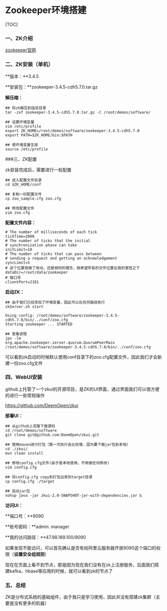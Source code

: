 # Zookeeper环境搭建

[TOC]

### 一、ZK介绍

[zookeeper官网](https://zookeeper.apache.org/)

### 二、ZK安装（单机）

**版本：**3.4.5

**安装包：**zookeeper-3.4.5-cdh5.7.0.tar.gz

**解压缩：**

```shell
## 将zk解压到指定目录
tar -zxf zookeeper-3.4.5-cdh5.7.0.tar.gz -C /root/demos/software/

## 设置环境变量
vim /etc/profile
export ZK_HOME=/root/demos/software/zookeeper-3.4.5-cdh5.7.0
export PATH=$ZK_HOME/bin:$PATH

## 使环境变量生效
source /etc/profile
```

###三、ZK配置

zk安装完成后，需要进行一些配置

```shell
## 进入配置文件目录
cd $ZK_HOME/conf

## 复制一份配置文件
cp zoo_sample.cfg zoo.cfg

## 修改配置文件
vim zoo.cfg
```

**配置文件内容：**

```properties
# The number of milliseconds of each tick
tickTime=2000
# The number of ticks that the initial
# synchronization phase can take
initLimit=10
# The number of ticks that can pass between
# sending a request and getting an acknowledgement
syncLimit=5
# 这个位置我做了改动，还是相同的理念，我希望所有的文件位置在我的掌控之下
dataDir=/root/data/zookeeper
# 端口号
clientPort=2181
```

**启动ZK：**

```shell
## 由于我们已经添加了环境变量，因此可以在任何路径执行
zkServer.sh start

Using config: /root/demos/software/zookeeper-3.4.5-cdh5.7.0/bin/../conf/zoo.cfg
Starting zookeeper ... STARTED

## 查看进程
jps -lm
org.apache.zookeeper.server.quorum.QuorumPeerMain /root/demos/software/zookeeper-3.4.5-cdh5.7.0/bin/../conf/zoo.cfg
```

可以看到zk启动的时候默认使用conf目录下的zoo.cfg配置文件，因此我们才会新建一份zoo.cfg文件

### 四、WebUI安装

github上托管了一个zkui的开源项目，是ZK的UI界面，通过界面我们可以很方便的进行一些常规操作

https://github.com/DeemOpen/zkui

**部署UI：**

```shell
## 从github上克隆下载源码
cd /root/demos/software
git clone git@github.com:DeemOpen/zkui.git

## 使用maven进行打包（第一次执行会比较慢，因为要下载jar包到本地）
cd ./zkui/
mvn clean install

## 修改config.cfg文件(由于是本地使用，不用做任何修改)
vim config.cfg

## 将config.cfg copy到打包出来的target目录
cp config.cfg ./target

## 启动jar包
nohup java -jar zkui-2.0-SNAPSHOT-jar-with-dependencies.jar &
```

**访问UI：**

**端口号：**9090

**账号密码：**admin. manager

**我的访问路径：**47.98.189.100/9090

如果发现不能访问，可以首先确认是否有给阿里云服务器开放9090这个端口的权限（**设置安全组规则**）

现在在页面上看不到节点，那是因为现在我们没有在zk上注册服务，后面我们搭建kafka，hbase等应用的时候，就可以看到zk的节点了

### 五、总结

ZK是分布式系统的基础组件，由于我只是学习使用，因此并没有搭建zk集群（主要是没有更多的机器）